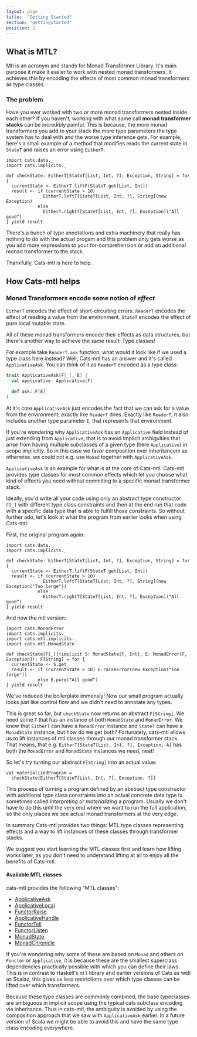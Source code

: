 ```yaml
---
layout: page
title:  "Getting Started"
section: "gettingstarted"
position: 2
---
```



## What is MTL?

Mtl is an acronym and stands for Monad Transformer Library. 
It's main purpose it make it easier to work with nested monad transformers. 
It achieves this by encoding the effects of most common monad transformers as type classes.

### The problem

Have you ever worked with two or more monad transformers nested inside each other?
If you haven't, working with what some call **monad transformer stacks** can be incredibly painful.
This is because, the more monad transformers you add to your stack the more type parameters the type system has to deal with and the worse type inference gets.
For example, here's a small example of a method that modifies reads the current state in `StateT` and raises an error using `EitherT`: 

```tut:book
import cats.data._
import cats.implicits._

def checkState: EitherT[StateT[List, Int, ?], Exception, String] = for {
  currentState <- EitherT.liftF(StateT.get[List, Int])
  result <- if (currentState > 10) 
              EitherT.leftT[StateT[List, Int, ?], String](new Exception)
            else 
              EitherT.rightT[StateT[List, Int, ?], Exception]("All good")
} yield result
```

There's a bunch of type annotations and extra machinery that really has nothing to do with the actual progam and this problem only gets worse as you add more expressions to your for-comprehension or add an additional monad transformer to the stack.

Thankfully, Cats-mtl is here to help.

## How Cats-mtl helps

### Monad Transformers encode some notion of *effect*

`EitherT` encodes the effect of short-circuiting errors.
`ReaderT` encodes the effect of reading a value from the environment.
`StateT` encodes the effect of pure local mutable state.

All of these monad transformers encode their effects as data structures, but there's another way to achieve the same result: Type classes!

For example take `ReaderT.ask` function, what would it look like if we used a type class here instead?
Well, Cats-mtl has an answer and it's called `ApplicativeAsk`.
You can think of it as `ReaderT` encoded as a type class:

```scala
trait ApplicativeAsk[F[_], E] {
  val applicative: Applicative[F]

  def ask: F[E]
}
```

At it's core `ApplicativeAsk` just encodes the fact that we can ask for a value from the environment, exactly like `ReaderT` does.
Exactly like `ReaderT`, it also includes another type parameter `E`, that represents that environment.

If you're wondering why `ApplicativeAsk` has an `Applicative` field instead of just extending from `Applicative`, that is to avoid implicit ambiguities that arise from having multiple subclasses of a given type (here `Applicative`) in scope implicitly.
So in this case we favor composition over inheritancem as otherwise, we could not e.g. use `Monad` together with `ApplicativeAsk`.

`ApplicativeAsk` is an example for what is at the core of Cats-mtl.
Cats-mtl provides type classes for most common effects which let you choose what kind of effects you need without commiting to a specific monad transformer stack.

Ideally, you'd write all your code using only an abstract type constructor `F[_]` with different type class constraints and then at the end run that code with a specific data type that is able to fulfill those constraints.
So without further ado, let's look at what the program from earlier looks when using Cats-mtl:

First, the original program again:

```tut:book
import cats.data._
import cats.implicits._

def checkState: EitherT[StateT[List, Int, ?], Exception, String] = for {
  currentState <- EitherT.liftF(StateT.get[List, Int])
  result <- if (currentState > 10) 
              EitherT.leftT[StateT[List, Int, ?], String](new Exception("Too large"))
            else 
              EitherT.rightT[StateT[List, Int, ?], Exception]("All good")
} yield result
```

And now the mtl version:

```tut:book
import cats.MonadError
import cats.implicits._
import cats.mtl.implicits._
import cats.mtl.MonadState

def checkState[F[_]](implicit S: MonadState[F, Int], E: MonadError[F, Exception]): F[String] = for {
  currentState <- S.get
  result <- if (currentState > 10) E.raiseError(new Exception("Too large"))
            else E.pure("All good")
} yield result
```

We've reduced the boilerplate immensly!
Now our small program actually looks just like control flow and we didn't need to annotate any types.

This is great so far, but `checkState` now returns an abstract `F[String]`.
We need some `F` that has an instance of both `MonadState` and `MonadError`.
We know that `EitherT` can have a `MonadError` instance and `StateT` can have a `MonadState` instance, but how do we get both?
Fortunately, cats-mtl allows us to lift instances of mtl classes through our monad transformer stack.
That means, that e.g. `EitherT[StateT[List, Int, ?], Exception, A]` has both the `MonadError` and `MonadState` instances we need, neat!

So let's try turning our abstract `F[String]` into an actual value:

```tut:silent
val materializedProgram =
  checkState[EitherT[StateT[List, Int, ?], Exception, ?]]
```

This process of turning a program defined by an abstract type constructor with additional type class constraints into an actual concrete data type is sometimes called *interpreting* or *materializing*  a program.
Usually we don't have to do this until the very end where we want to run the full application, so the only places we see actual monad transformers at the very edge.

In summary Cats-mtl provides two things:
MTL type classes representing effects and a way to lift instances of these classes through transformer stacks.

We suggest you start learning the MTL classes first and learn how lifting works later, as you don't need to understand lifting at all to enjoy all the benefits of Cats-mtl.

#### Available MTL classes

cats-mtl provides the following "MTL classes":
 - [ApplicativeAsk](mtl-classes/applicativeask.html)
 - [ApplicativeLocal](mtl-classes/applicativelocal.html)
 - [FunctorRaise](mtl-classes/functorraise.html)
 - [ApplicativeHandle](mtl-classes/applicativehandle.html)
 - [FunctorTell](mtl-classes/functortell.html)
 - [FunctorListen](mtl-classes/functorlisten.html)
 - [MonadState](mtl-classes/monadstate.html)
 - [MonadChronicle](mtl-classes/monadchronicle.html)

If you're wondering why some of these are based on `Monad` and others on `Functor` or `Applicative`, 
 it is because these are the smallest superclass dependencies practically possible with which you can define their laws.
This is in contrast to Haskell's `mtl` library and earlier versions of Cats as well as Scalaz,
 this gives us less restrictions over which type classes can be lifted over which transformers.

Because these type classes are commonly combined, the base typeclasses are ambiguous in implicit scope using
the typical cats subclass encoding via inheritance.
Thus in cats-mtl, the ambiguity is avoided by using the composition approach that we saw with `ApplicativeAsk` earlier.
In a future version of Scala we might be able to avoid this and have the same type class encoding everywhere.